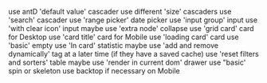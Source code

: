 use antD 'default value' cascader
use different 'size' cascaders 
use 'search' cascader
use 'range picker' date picker
use 'input group' input
use 'with clear icon' input
maybe use 'extra node' collapse
use 'grid card' card for Desktop
use 'card title' card for Mobile
use 'loading card' card
use 'basic' empty
use 'In card' statistic
maybe use 'add and remove dynamically' tag at a later time (if they have a saved cache)
use 'reset filters and sorters' table
maybe use 'render in current dom' drawer
use "basic' spin or skeleton
use backtop if necessary on Mobile



